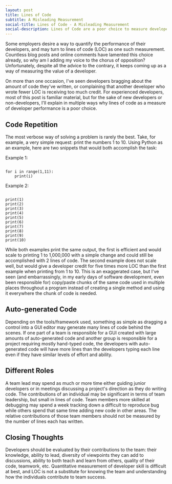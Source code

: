 ```yaml
---
layout: post
title: Lines of Code
subtitle: A Misleading Measurement
social-title: Lines of Code - A Misleading Measurement
social-description: Lines of Code are a poor choice to measure developer performance.
---
```


Some employers desire a way to quantify the performance of their developers, and may turn to lines of code (LOC) as one such measurement. Countless blog posts and online comments have lamented this choice already, so why am I adding my voice to the chorus of opposition? Unfortunately, despite all the advice to the contrary, it keeps coming up as a way of measuring the value of a developer.

On more than one occasion, I've seen developers bragging about the amount of code they've written, or complaining that another developer who wrote fewer LOC is receiving too much credit. For experienced developers, most of this post is familiar material, but for the sake of new developers or non-developers, I'll explain in multiple ways why lines of code as a measure of developer performance is a poor choice.

## Code Repetition

The most verbose way of solving a problem is rarely the best. Take, for example, a very simple request: print the numbers 1 to 10. Using Python as an example, here are two snippets that would both accomplish the task:

Example 1:
```

for i in range(1,11):
    print(i)

```

Example 2:
```

print(1)
print(2)
print(3)
print(4)
print(5)
print(6)
print(7)
print(8)
print(9)
print(10)

```

While both examples print the same output, the first is efficient and would scale to printing 1 to 1,000,000 with a simple change and could still be accomplished with 2 lines of code. The second example does not scale well, but would give a developer credit for five times more LOC than the first example when printing from 1 to 10. This is an exaggerated case, but I've seen (and embarrassingly, in my early days of software development, even been responsible for) copy/paste chunks of the same code used in multiple places throughout a program instead of creating a single method and using it everywhere the chunk of code is needed.

## Auto-generated Code

Depending on the tools/framework used, something as simple as dragging a control into a GUI editor may generate many lines of code behind the scenes. If one part of a team is responsible for a GUI created with large amounts of auto-generated code and another group is responsible for a project requiring mostly hand-typed code, the developers with auto-generated code will have more lines than the developers typing each line even if they have similar levels of effort and ability.

## Different Roles

A team lead may spend as much or more time either guiding junior developers or in meetings discussing a project's direction as they do writing code. The contributions of an individual may be significant in terms of team leadership, but small in lines of code. Team members more skilled at debugging may spend a week tracking down a difficult to reproduce bug while others spend that same time adding new code in other areas. The relative contributions of those team members should not be measured by the number of lines each has written.

## Closing Thoughts

Developers should be evaluated by their contributions to the team: their knowledge, ability to lead, diversity of viewpoints they can add to discussions, ability to both teach and learn from others, quality of their code, teamwork, etc. Quantitative measurement of developer skill is difficult at best, and LOC is not a substitute for knowing the team and understanding how the individuals contribute to team success.
